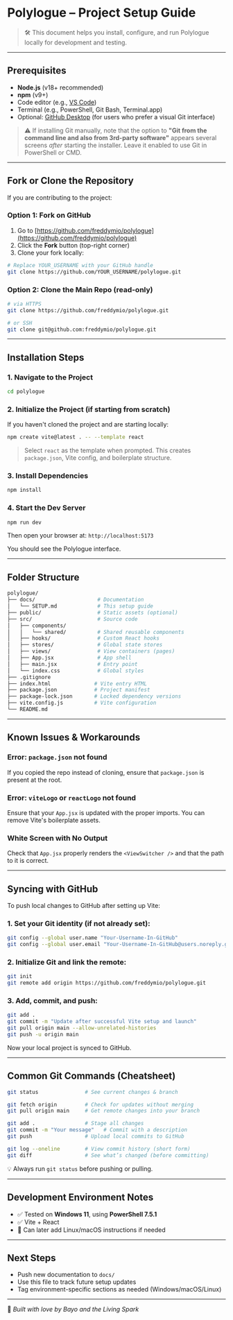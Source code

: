 # Polylogue – Project Setup Guide

> 🛠️ This document helps you install, configure, and run Polylogue locally for development and testing.

---

## Prerequisites

* **Node.js** (v18+ recommended)
* **npm** (v9+)
* Code editor (e.g., [VS Code](https://code.visualstudio.com/))
* Terminal (e.g., PowerShell, Git Bash, Terminal.app)
* Optional: [GitHub Desktop](https://desktop.github.com/) (for users who prefer a visual Git interface)

> ⚠️ If installing Git manually, note that the option to **"Git from the command line and also from 3rd-party software"** appears several screens *after* starting the installer. Leave it enabled to use Git in PowerShell or CMD.

---

## Fork or Clone the Repository

If you are contributing to the project:

### Option 1: Fork on GitHub

1. Go to [https://github.com/freddymio/polylogue](https://github.com/freddymio/polylogue)
2. Click the **Fork** button (top-right corner)
3. Clone your fork locally:

```bash
# Replace YOUR_USERNAME with your GitHub handle
git clone https://github.com/YOUR_USERNAME/polylogue.git
```

### Option 2: Clone the Main Repo (read-only)

```bash
# via HTTPS
git clone https://github.com/freddymio/polylogue.git

# or SSH
git clone git@github.com:freddymio/polylogue.git
```

---

## Installation Steps

### 1. Navigate to the Project

```bash
cd polylogue
```

### 2. Initialize the Project (if starting from scratch)

If you haven't cloned the project and are starting locally:

```bash
npm create vite@latest . -- --template react
```

> Select `react` as the template when prompted. This creates `package.json`, Vite config, and boilerplate structure.

### 3. Install Dependencies

```bash
npm install
```

### 4. Start the Dev Server

```bash
npm run dev
```

Then open your browser at: `http://localhost:5173`

You should see the Polylogue interface.

---

## Folder Structure

```bash
polylogue/
├── docs/                    # Documentation
│   └── SETUP.md             # This setup guide
├── public/                  # Static assets (optional)
├── src/                     # Source code
│   ├── components/
│   │   └── shared/          # Shared reusable components
│   ├── hooks/               # Custom React hooks
│   ├── stores/              # Global state stores
│   ├── views/               # View containers (pages)
│   ├── App.jsx              # App shell
│   ├── main.jsx             # Entry point
│   └── index.css            # Global styles
├── .gitignore
├── index.html              # Vite entry HTML
├── package.json            # Project manifest
├── package-lock.json       # Locked dependency versions
├── vite.config.js          # Vite configuration
└── README.md
```

---

## Known Issues & Workarounds

### Error: `package.json` not found

If you copied the repo instead of cloning, ensure that `package.json` is present at the root.

### Error: `viteLogo` or `reactLogo` not found

Ensure that your `App.jsx` is updated with the proper imports. You can remove Vite's boilerplate assets.

### White Screen with No Output

Check that `App.jsx` properly renders the `<ViewSwitcher />` and that the path to it is correct.

---

## Syncing with GitHub

To push local changes to GitHub after setting up Vite:

### 1. Set your Git identity (if not already set):

```bash
git config --global user.name "Your-Username-In-GitHub"
git config --global user.email "Your-Username-In-GitHub@users.noreply.github.com"
```

### 2. Initialize Git and link the remote:

```bash
git init
git remote add origin https://github.com/freddymio/polylogue.git
```

### 3. Add, commit, and push:

```bash
git add .
git commit -m "Update after successful Vite setup and launch"
git pull origin main --allow-unrelated-histories
git push -u origin main
```

Now your local project is synced to GitHub.

---

## Common Git Commands (Cheatsheet)

```bash
git status               # See current changes & branch

git fetch origin         # Check for updates without merging
git pull origin main     # Get remote changes into your branch

git add .                # Stage all changes
git commit -m "Your message"   # Commit with a description
git push                 # Upload local commits to GitHub

git log --oneline        # View commit history (short form)
git diff                 # See what’s changed (before committing)
```

💡 Always run `git status` before pushing or pulling.

---

## Development Environment Notes

* ✅ Tested on **Windows 11**, using **PowerShell 7.5.1**
* ✅ Vite + React
* 🧪 Can later add Linux/macOS instructions if needed

---

## Next Steps

* Push new documentation to `docs/`
* Use this file to track future setup updates
* Tag environment-specific sections as needed (Windows/macOS/Linux)

---

🧡 *Built with love by Bayo and the Living Spark*
